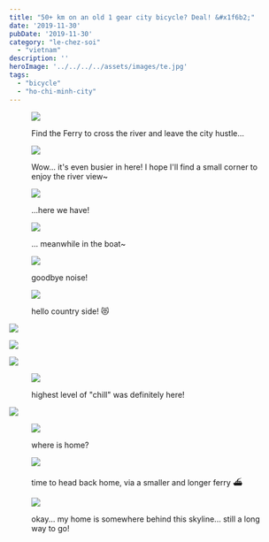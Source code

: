 ```yaml
---
title: "50+ km on an old 1 gear city bicycle? Deal! &#x1f6b2;"
date: '2019-11-30'
pubDate: '2019-11-30'
category: "le-chez-soi"
  - "vietnam"
description: ''
heroImage: '../../../../assets/images/te.jpg'
tags:
  - "bicycle"
  - "ho-chi-minh-city"
---
```


<figure>

![](http://malparty.fr/wp-content/uploads/2020/03/img_20191130_144928417516071780846689.jpg)

<figcaption>

Find the Ferry to cross the river and leave the city hustle...

</figcaption>

</figure>

<figure>

![](http://malparty.fr/wp-content/uploads/2020/03/img_20191130_1511133101131796354084418.jpg)

<figcaption>

Wow... it's even busier in here! I hope I'll find a small corner to enjoy the river view~

</figcaption>

</figure>

<figure>

![](http://malparty.fr/wp-content/uploads/2020/03/img_20191130_1513311658568663135023762.jpg)

<figcaption>

...here we have!

</figcaption>

</figure>

<figure>

![](http://malparty.fr/wp-content/uploads/2020/03/img_20191130_1515399159329537720304466.jpg)

<figcaption>

... meanwhile in the boat~

</figcaption>

</figure>

<figure>

![](http://malparty.fr/wp-content/uploads/2020/03/img_20191130_1518327818880842982459935.jpg)

<figcaption>

goodbye noise!

</figcaption>

</figure>

<figure>

![](http://malparty.fr/wp-content/uploads/2020/03/img_20191130_1526581929594936336203734.jpg)

<figcaption>

hello country side! 😻

</figcaption>

</figure>

![](http://malparty.fr/wp-content/uploads/2020/03/img_20191130_153138512286392799739437.jpg)

![](http://malparty.fr/wp-content/uploads/2020/03/img_20191130_1536318949068334384883986.jpg)

![](https://malparty.cluster010.ovh.net/wp-content/uploads/2020/03/img_20191130_1536498446949397941504893.jpg)

<figure>

![](http://malparty.fr/wp-content/uploads/2020/03/img_20191130_1603204069620717860190605.jpg)

<figcaption>

highest level of "chill" was definitely here!

</figcaption>

</figure>

![](http://malparty.fr/wp-content/uploads/2020/03/img_20191130_1609517750398311629691683.jpg)

<figure>

![](http://malparty.fr/wp-content/uploads/2020/03/img_20191130_1618461334609135363302827.jpg)

<figcaption>

where is home?

</figcaption>

</figure>

<figure>

![](http://malparty.fr/wp-content/uploads/2020/03/img_20191130_1635166919567927244095237.jpg)

<figcaption>

time to head back home, via a smaller and longer ferry ⛴️

</figcaption>

</figure>

<figure>

![](http://malparty.fr/wp-content/uploads/2020/03/img_20191130_1644395673185792924724006.jpg)

<figcaption>

okay... my home is somewhere behind this skyline... still a long way to go!

</figcaption>

</figure>
